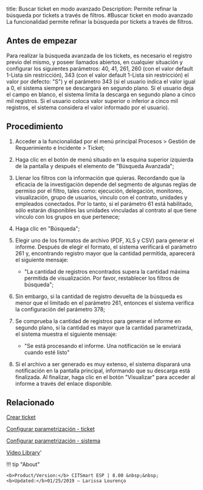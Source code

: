 title:  Buscar ticket en modo avanzado 
Description: Permite refinar la búsqueda por tickets a través de filtros. 
#Buscar ticket en modo avanzado
La funcionalidad permite refinar la búsqueda por tickets a través de filtros.

Antes de empezar
----------------

Para realizar la búsqueda avanzada de los tickets, es necesario el registro
previo del mismo, y poseer llamados abiertos, en cualquier situación y
configurar los siguientes parámetros: 40, 41, 261, 260 (con el valor default
1-Lista sin restricción), 343 (con el valor default 1-Lista sin restricción) el
valor por defecto: "S") y el parámetro 343 (si el usuario indica el valor igual
a 0, el sistema siempre se descargará en segundo plano. Si el usuario deja el
campo en blanco, el sistema limita la descarga en segundo plano a cinco mil
registros. Si el usuario coloca valor superior o inferior a cinco mil registros,
el sistema considera el valor informado por el usuario).

Procedimiento
-------------

1.  Acceder a la funcionalidad por el menú principal Procesos \> Gestión de
    Requerimiento e Incidente \> Ticket;

2.  Haga clic en el botón de menú situado en la esquina superior izquierda de la
    pantalla y después el elemento de "Búsqueda Avanzada";

3.  Llenar los filtros con la información que quieras. Recordando que la
    eficacia de la investigación depende del segmento de algunas reglas de
    permiso por el filtro, tales como: ejecución, delegación, monitoreo,
    visualización, grupo de usuarios, vinculo con el contrato, unidades y
    empleados conectados. Por lo tanto, si el parámetro 61 está habilitado, sólo
    estarán disponibles las unidades vinculadas al contrato al que tiene vínculo
    con los grupos en que pertenece;

4.  Haga clic en "Búsqueda";

5.  Elegir uno de los formatos de archivo (PDF, XLS y CSV) para generar el
    informe. Después de elegir el formato, el sistema verificará el parámetro
    261 y, encontrando registro mayor que la cantidad permitida, aparecerá el
    siguiente mensaje:

    -   "La cantidad de registros encontrados supera la cantidad máxima
        permitida de visualización. Por favor, restablecer los filtros de
        búsqueda";

6.  Sin embargo, si la cantidad de registro devuelta de la búsqueda es menor que
    el limitado en el parámetro 261, entonces el sistema verifica la
    configuración del parámetro 378;

7.  Se comprueba la cantidad de registros para generar el informe en segundo
    plano, si la cantidad es mayor que la cantidad parametrizada, el sistema
    muestra el siguiente mensaje:

    -   "Se está procesando el informe. Una notificación se le enviará cuando
        esté listo"

8.  Si el archivo a ser generado es muy extenso, el sistema disparará una
    notificación en la pantalla principal, informando que su descarga está
    finalizada. Al finalizar, haga clic en el botón "Visualizar" para acceder al
    informe a través del enlace disponible.

Relacionado
-----------

[Crear ticket](/es-es/citsmart-esp-8/processes/tickets/use/create-ticket.html)

[Configurar parametrización - ticket](/es-es/citsmart-esp-8/platform-administration/parameters-list/configure-parametrization-ticket.html)

[Configurar parametrización - sistema](/es-es/citsmart-esp-8/platform-administration/parameters-list/configure-parametrization-system.html)

<i class='fa fa-youtube-play  fa-2x' style='color:#97ce17;vertical-align: middle;'> </i> [Video Library](https://www.youtube.com/playlist?list=PLB5qK2uzf2ROfIFL9F-3s-gomHNzudBEy)'

!!! tip "About"

    <b>Product/Version:</b> CITSmart ESP | 8.00 &nbsp;&nbsp;
    <b>Updated:</b>01/25/2019 – Larissa Lourenço

